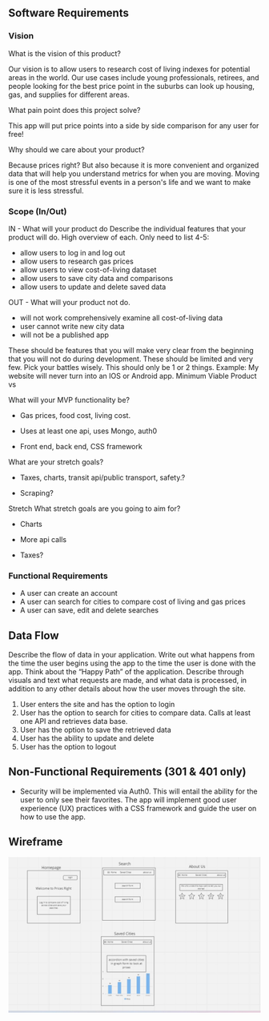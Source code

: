 ## Software Requirements

### Vision

What is the vision of this product?

<p>Our vision is to allow users to research cost of living indexes for potential areas in the world. Our use cases include young professionals, retirees, and people looking for the best price point in the suburbs can look up housing, gas, and supplies for different areas.</p>

What pain point does this project solve?

<p>This app will put price points into a side by side comparison for any user for free! </p>

Why should we care about your product?

<p> Because prices right? But also because it is more convenient and organized data that will help you understand metrics for when you are moving. Moving is one of the most stressful events in a person's life and we want to make sure it is less stressful. </p>

### Scope (In/Out)

IN - What will your product do
Describe the individual features that your product will do.
High overview of each. Only need to list 4-5:

- allow users to log in and log out
- allow users to research gas prices
- allow users to view cost-of-living dataset
- allow users to save city data and comparisons
- allow users to update and delete saved data

OUT - What will your product not do.

- will not work comprehensively examine all cost-of-living data
- user cannot write new city data
- will not be a published app

These should be features that you will make very clear from the beginning that you will not do during development. These should be limited and very few. Pick your battles wisely. This should only be 1 or 2 things. Example: My website will never turn into an IOS or Android app.
Minimum Viable Product vs

What will your MVP functionality be?

- Gas prices, food cost, living cost.

- Uses at least one api, uses Mongo, auth0

- Front end, back end, CSS framework

What are your stretch goals?

- Taxes, charts, transit api/public transport, safety.?

- Scraping?

Stretch
What stretch goals are you going to aim for?

- Charts

- More api calls

- Taxes?

### Functional Requirements

- A user can create an account
- A user can search for cities to compare cost of living and gas prices
- A user can save, edit and delete searches

## Data Flow

Describe the flow of data in your application. Write out what happens from the time the user begins using the app to the time the user is done with the app. Think about the “Happy Path” of the application. Describe through visuals and text what requests are made, and what data is processed, in addition to any other details about how the user moves through the site.

1. User enters the site and has the option to login
2. User has the option to search for cities to compare data. Calls at least one API and retrieves data base.
3. User has the option to save the retrieved data
4. User has the ability to update and delete
5. User has the option to logout

## Non-Functional Requirements (301 & 401 only)


- Security will be implemented via Auth0.  This will entail the ability for the user to only see their favorites.  The app will implement good user experience (UX) practices with a CSS framework and guide the user on how to use the app.

## Wireframe

![Checkout our Wireframe here](images/prices-right-wireframe.jpg)
